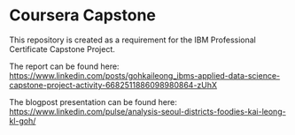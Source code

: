 # Coursera Capstone
This repository is created as a requirement for the IBM Professional Certificate Capstone Project.

The report can be found here: https://www.linkedin.com/posts/gohkaileong_ibms-applied-data-science-capstone-project-activity-6682511886098980864-zUhX

The blogpost presentation can be found here: https://www.linkedin.com/pulse/analysis-seoul-districts-foodies-kai-leong-kl-goh/
